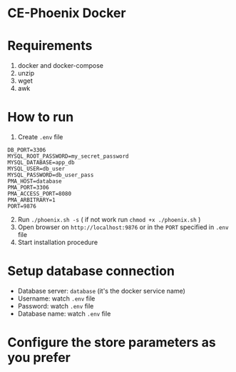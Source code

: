 # CE-Phoenix Docker

# Requirements

1. docker and docker-compose
2. unzip
3. wget
4. awk

# How to run

1. Create `.env` file

```
DB_PORT=3306
MYSQL_ROOT_PASSWORD=my_secret_password
MYSQL_DATABASE=app_db
MYSQL_USER=db_user
MYSQL_PASSWORD=db_user_pass
PMA_HOST=database
PMA_PORT=3306
PMA_ACCESS_PORT=8080
PMA_ARBITRARY=1
PORT=9876
```


2. Run `./phoenix.sh -s` ( if not work run `chmod +x ./phoenix.sh` )
3. Open browser on `http://localhost:9876` or in the `PORT` specified in `.env` file
4. Start installation procedure

# Setup database connection

- Database server: `database` (it's the docker service name)
- Username: watch `.env` file
- Password: watch `.env` file
- Database name: watch `.env` file

# Configure the store parameters as you prefer
